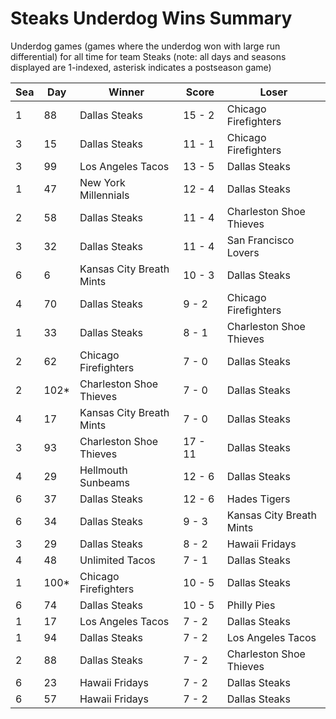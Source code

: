 # Steaks Underdog Wins Summary



Underdog games (games where the underdog won with large run differential) for all time for team Steaks (note: all days and seasons displayed are 1-indexed, asterisk indicates a postseason game)


| Sea | Day | Winner | Score | Loser | 
| ------ |------ |------ |------ |------ |
| 1 | 88 | Dallas Steaks | 15 - 2 | Chicago Firefighters | 
| 3 | 15 | Dallas Steaks | 11 - 1 | Chicago Firefighters | 
| 3 | 99 | Los Angeles Tacos | 13 - 5 | Dallas Steaks | 
| 1 | 47 | New York Millennials | 12 - 4 | Dallas Steaks | 
| 2 | 58 | Dallas Steaks | 11 - 4 | Charleston Shoe Thieves | 
| 3 | 32 | Dallas Steaks | 11 - 4 | San Francisco Lovers | 
| 6 | 6 | Kansas City Breath Mints | 10 - 3 | Dallas Steaks | 
| 4 | 70 | Dallas Steaks | 9 - 2 | Chicago Firefighters | 
| 1 | 33 | Dallas Steaks | 8 - 1 | Charleston Shoe Thieves | 
| 2 | 62 | Chicago Firefighters | 7 - 0 | Dallas Steaks | 
| 2 | 102* | Charleston Shoe Thieves | 7 - 0 | Dallas Steaks | 
| 4 | 17 | Kansas City Breath Mints | 7 - 0 | Dallas Steaks | 
| 3 | 93 | Charleston Shoe Thieves | 17 - 11 | Dallas Steaks | 
| 4 | 29 | Hellmouth Sunbeams | 12 - 6 | Dallas Steaks | 
| 6 | 37 | Dallas Steaks | 12 - 6 | Hades Tigers | 
| 6 | 34 | Dallas Steaks | 9 - 3 | Kansas City Breath Mints | 
| 3 | 29 | Dallas Steaks | 8 - 2 | Hawaii Fridays | 
| 4 | 48 | Unlimited Tacos | 7 - 1 | Dallas Steaks | 
| 1 | 100* | Chicago Firefighters | 10 - 5 | Dallas Steaks | 
| 6 | 74 | Dallas Steaks | 10 - 5 | Philly Pies | 
| 1 | 17 | Los Angeles Tacos | 7 - 2 | Dallas Steaks | 
| 1 | 94 | Dallas Steaks | 7 - 2 | Los Angeles Tacos | 
| 2 | 88 | Dallas Steaks | 7 - 2 | Charleston Shoe Thieves | 
| 6 | 23 | Hawaii Fridays | 7 - 2 | Dallas Steaks | 
| 6 | 57 | Hawaii Fridays | 7 - 2 | Dallas Steaks | 


